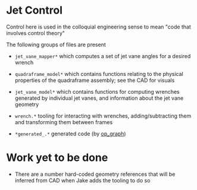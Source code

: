 Jet Control
===========

Control here is used in the colloquial engineering sense to mean "code that involves control theory"

The following groups of files are present

* `jet_vane_mapper*` which computes a set of jet vane angles for a desired wrench

* `quadraframe_model*` which contains functions relating to the physical properties of the quadraframe assembly; see the CAD for visuals

* `jet_vane_model*` which contains functions for computing wrenches generated by individual jet vanes, and information about the jet vane geometry

* `wrench.*` tooling for interacting with wrenches, adding/subtracting them and transforming them between frames

* `*generated_.*` generated code (by [op_graph](https://github.com/jpanikulam/op_graph))


# Work yet to be done

* There are a number hard-coded geometry references that will be inferred from CAD when Jake adds the tooling to do so

